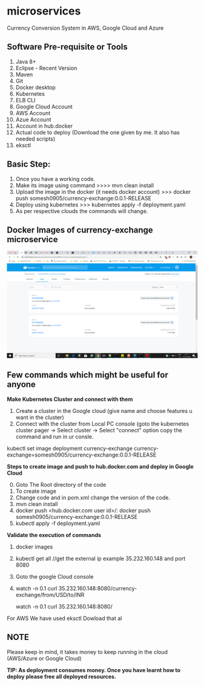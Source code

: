 # microservices
Currency Conversion System in AWS, Google Cloud and Azure
## Software Pre-requisite or Tools
1. Java 8+
2. Eclipse - Recent Version
3. Maven
4. Git
5. Docker desktop
6. Kubernetes
7. ELB CLI
8. Google Cloud Account
9. AWS Account
10. Azue Account
11. Account in hub.docker
12. Actual code to deploy (Download the one given by me. It also has needed scripts)
13. eksctl

## Basic Step:
1. Once you have a working code.
2. Make its image using command >>>> mvn clean install
3. Upload the image in the docker (it needs docker account) >>> docker push somesh0905/currency-exchange:0.0.1-RELEASE
4. Deploy using kubernetes  >>> kubernetes apply -f deployment.yaml
5. As per respective clouds the commands will change.

## Docker Images of currency-exchange microservice
![hub.docker account](https://github.com/someshbhardwaj/microservices/blob/master/Docker_Hub_Code_Image.png)
## Few commands which might be useful for anyone

__Make Kubernetes Cluster and connect with them__

1. Create a cluster in the Google cloud (give name and choose features u want in the cluster)
2. Connect with the cluster from Local PC console (goto the kubernetes cluster pager -> Select cluster -> Select "connect" option copy the command and run in ur consle.

kubectl set image deployment currency-exchange currency-exchange=somesh0905/currency-exchange:0.0.1-RELEASE

__Steps to create image and push to hub.docker.com and deploy in Google Cloud__

0. Goto The Root directory of the code
1. To create image
2. Change code and in pom.xml change the version of the code.
3. mvn clean install
4. docker push <hub.docker.com user id>/<application name>:<Tag Release>
   docker push somesh0905/currency-exchange:0.0.1-RELEASE
5. kubectl apply -f deployment.yaml

__Validate the execution of commands__
1. docker images
2. kubectl get all			//get the external ip   example 35.232.160.148 and port 8080
3. Goto the google Cloud console
4. watch -n 0.1 curl 35.232.160.148:8080/currency-exchange/from/USD/to/INR

   watch -n 0.1 curl 35.232.160.148:8080/<url in the code or api in the code>

For AWS 
We have used eksctl
Dowload that al
## NOTE
Please keep in mind, it takes money to keep running in the cloud (AWS/Azure or Google Cloud)

__TIP: As deployment consumes money. Once you have learnt how to deploy please free all deployed resources.__

